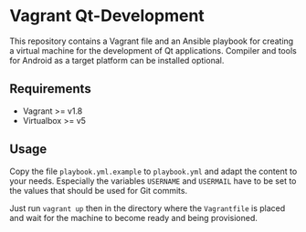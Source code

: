 Vagrant Qt-Development
======================

This repository contains a Vagrant file and an Ansible playbook for creating a virtual machine for the development of Qt applications. Compiler and tools for Android as a target platform can be installed optional.

## Requirements

* Vagrant >= v1.8
* Virtualbox >= v5

## Usage

Copy the file `playbook.yml.example` to `playbook.yml` and adapt the content to your needs. Especially the variables `USERNAME` and `USERMAIL` have to be set to the values that should be used for Git commits.

Just run `vagrant up` then in the directory where the `Vagrantfile` is placed and wait for the machine to become ready and being provisioned.
